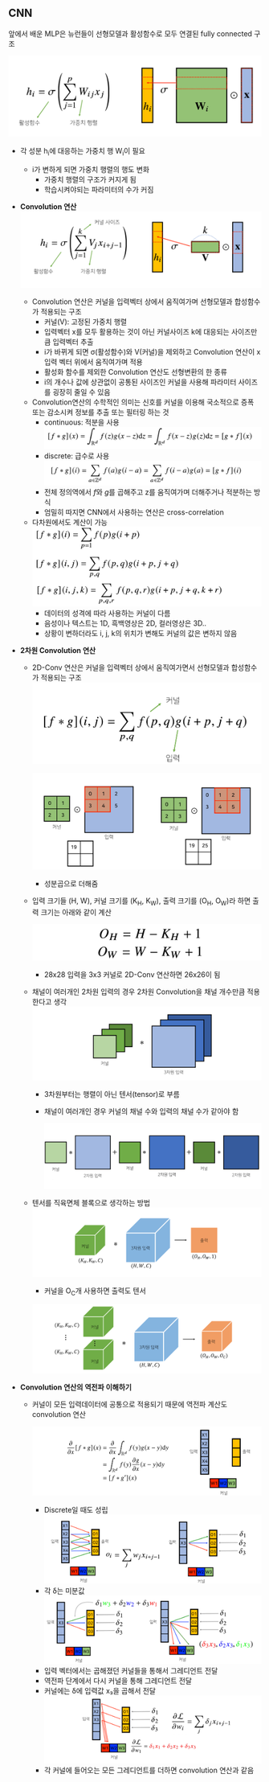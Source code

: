 ## CNN

앞에서 배운 MLP은 뉴런들이 선형모델과 활성함수로 모두 연결된 fully connected 구조

![image-20220120131406820](README.assets/image-20220120131406820.png)

- 각 성분 h<sub>i</sub>에 대응하는 가중치 행 W<sub>i</sub>이 필요
  - i가 변하게 되면 가중치 행렬의 행도 변화
    - 가중치 행렬의 구조가 커지게 됨
    - 학습시켜야되는 파라미터의 수가 커짐



- **Convolution 연산**
  ![image-20220120131715678](README.assets/image-20220120131715678.png)

  - Convolution 연산은 커널을 입력벡터 상에서 움직여가며 선형모델과 합성함수가 적용되는 구조
    - 커널(V): 고정된 가중치 행렬
    - 입력벡터 x를 모두 활용하는 것이 아닌 커널사이즈 k에 대응되는 사이즈만큼 입력벡터 추출
    - i가 바뀌게 되면 σ(활성함수)와 V(커널)을 제외하고 Convolution 연산이 x입력 벡터 위에서 움직여가며 적용
    - 활성화 함수를 제외한 Convolution 연산도 선형변환의 한 종류
    - i의 개수나 값에 상관없이 공통된 사이즈인 커널을 사용해 파라미터 사이즈를 굉장히 줄일 수 있음
  - Convolution연산의 수학적인 의미는 신호를 커널을 이용해 국소적으로 증폭 또는 감소시켜 정보를 추출 또는 필터링 하는 것
    - continuous: 적분을 사용
      ![image-20220120132522319](README.assets/image-20220120132522319.png)
    - discrete: 급수로 사용
      ![image-20220120132534845](README.assets/image-20220120132534845.png)
    - 전체 정의역에서 *f*와 *g*를 곱해주고 z를 움직여가며 더해주거나 적분하는 방식
    - 엄밀히 따지면 CNN에서 사용하는 연산은 cross-correlation
  - 다차원에서도 계산이 가능
    ![image-20220120133424678](README.assets/image-20220120133424678.png)
    - 데이터의 성격에 따라 사용하는 커널이 다름
    - 음성이나 텍스트는 1D, 흑백영상은 2D, 컬러영상은 3D..
    - 상황이 변하더라도 i, j, k의 위치가 변해도 커널의 값은 변하지 않음
      

- **2차원 Convolution 연산**

  - 2D-Conv 연산은 커널을 입력벡터 상에서 움직여가면서 선형모델과 합성함수가 적용되는 구조
    ![image-20220120133835649](README.assets/image-20220120133835649.png)

    ![image-20220120134034705](README.assets/image-20220120134034705.png)

    - 성분곱으로 더해줌

  - 입력 크기들 (H, W), 커널 크기를 (K<sub>H</sub>, K<sub>W</sub>), 출력 크기를 (O<sub>H</sub>, O<sub>W</sub>)라 하면 출력 크기는 아래와 같이 계산

    ![image-20220120134435065](README.assets/image-20220120134435065.png)

    - 28x28 입력을 3x3 커널로 2D-Conv 연산하면 26x26이 됨

  - 채널이 여러개인 2차원 입력의 경우 2차원 Convolution을 채널 개수만큼 적용한다고 생각
    ![image-20220120135003263](README.assets/image-20220120135003263.png)

    - 3차원부터는 행렬이 아닌 텐서(tensor)로 부름

    - 채널이 여러개인 경우 커널의 채널 수와 입력의 채널 수가 같아야 함


      ![image-20220120135040722](README.assets/image-20220120135040722.png)

  - 텐서를 직육면체 블록으로 생각하는 방법
    ![image-20220120135433723](README.assets/image-20220120135433723.png)

    - 커널을 O<sub>C</sub>개 사용하면 출력도 텐서

    ![image-20220120135314896](README.assets/image-20220120135314896.png)





- **Convolution 연산의 역전파 이해하기**

  - 커널이 모든 입력데이터에 공통으로 적용되기 때문에 역전파 계산도 convolution 연산

    ![image-20220120135616530](README.assets/image-20220120135616530.png)

    - Discrete일 때도 성립
      ![image-20220120153621769](README.assets/image-20220120153621769.png)
    - 각 δ는  미분값
      ![image-20220120153829396](README.assets/image-20220120153829396.png)
    - 입력 벡터에서는 곱해졌던 커널들을 통해서 그레디언트 전달
    - 역전파 단계에서 다시 커널을 통해 그레디언트 전달
    - 커널에는 δ에 입력값 x₃을 곱해서 전달
      ![image-20220120154620917](README.assets/image-20220120154620917.png)
    - 각 커널에 들어오는 모든 그레디언트를 더하면 convolution 연산과 같음

    
